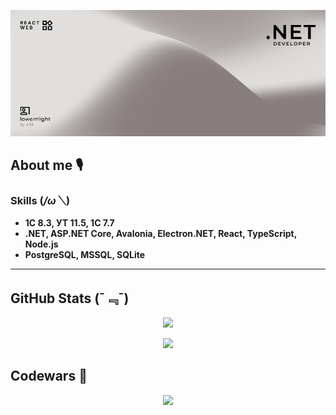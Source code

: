 ﻿<p align="center">
<img src="banner_5.png" alt="banner">
</p>

## About me 🎙

### Skills (*/ω＼*)

- **1C 8.3, УТ 11.5, 1C 7.7**
- **.NET, ASP.NET Core, Avalonia, Electron.NET, React, TypeScript, Node.js**
- **PostgreSQL, MSSQL, SQLite**

---

## GitHub Stats (ˉ﹃ˉ)

<p align="center">
<img src="https://github-readme-stats.vercel.app/api?username=lowern1ght&theme=graywhite&show_icons=true">
</p>

<p align="center">
<img src="https://github-readme-stats.vercel.app/api?username=lowern1ght&theme=graywhite&show_icons=true">
</p>

## Codewars 🥋

<p align="center">
<img src="https://github.r2v.ch/codewars?user=lowern1ght&theme=light">
</p>



